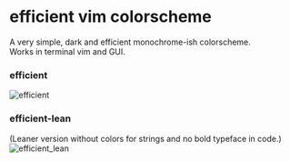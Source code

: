 # efficient vim colorscheme   

A very simple, dark and efficient monochrome-ish colorscheme.  
Works in terminal vim and GUI.  

### efficient    
![efficient](https://github.com/smallwat3r/efficient/blob/master/_screenshots/_efficient.png)

### efficient-lean  
(Leaner version without colors for strings and no bold typeface in code.)  
![efficient_lean](https://github.com/smallwat3r/efficient/blob/master/_screenshots/_efficient_lean.png)  
